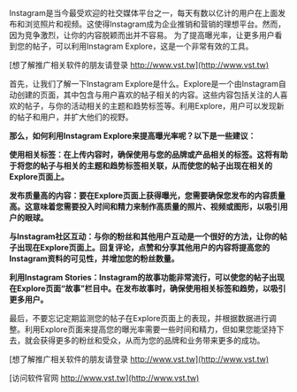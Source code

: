 Instagram是当今最受欢迎的社交媒体平台之一，每天有数以亿计的用户在上面发布和浏览照片和视频。这使得Instagram成为企业推销和营销的理想平台。然而，因为竞争激烈，让你的内容脱颖而出并不容易。 为了提高曝光率，让更多用户看到您的帖子，可以利用Instagram Explore，这是一个非常有效的工具。

[想了解推广相关软件的朋友请登录 http://www.vst.tw](http://www.vst.tw)

首先，让我们了解一下Instagram Explore是什么。Explore是一个由Instagram自动创建的页面，其中包含与用户喜欢的帖子相关的内容。这些内容包括关注的人喜欢的帖子，与你的活动相关的主题和趋势标签等。利用Explore，用户可以发现新的帖子和用户，并扩大他们的视野。

**那么，如何利用Instagram Explore来提高曝光率呢？以下是一些建议：**

**使用相关标签：在上传内容时，确保使用与您的品牌或产品相关的标签。这将有助于将您的帖子与相关的主题和趋势标签相关联，从而使您的帖子出现在相关的Explore页面上。**

**发布质量高的内容：要在Explore页面上获得曝光，您需要确保您发布的内容质量高。这意味着您需要投入时间和精力来制作高质量的照片、视频或图形，以吸引用户的眼球。**

**与Instagram社区互动：与你的粉丝和其他用户互动是一个很好的方法，让你的帖子出现在Explore页面上。回复评论，点赞和分享其他用户的内容将提高您的Instagram资料的可见性，并增加您的粉丝数量。**

**利用Instagram Stories：Instagram的故事功能非常流行，可以使您的帖子出现在Explore页面“故事”栏目中。在发布故事时，确保使用相关标签和趋势，以吸引更多用户。**

最后，不要忘记定期监测您的帖子在Explore页面上的表现，并根据数据进行调整。利用Explore页面来提高您的曝光率需要一些时间和精力，但如果您能坚持下去，就会获得更多的粉丝和受众，从而为您的品牌和业务带来更多的成功。

[想了解推广相关软件的朋友请登录 http://www.vst.tw](http://www.vst.tw)


[访问软件官网 http://www.vst.tw](http://www.vst.tw)
